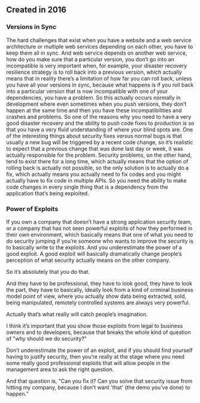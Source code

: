 ## Created in 2016


### Versions in Sync

The hard challenges that exist when you have a website and a web service architecture or multiple web services depending on each other, you have to keep them all in sync. And web service depends on another web service, how do you make sure that a particular version, you don’t go into an incompatible is very important when, for example, your disaster recovery resilience strategy is to roll back into a previous version, which actually means that in reality there’s a limitation of how far you can roll back, unless you have all your versions in sync, because what happens is if you roll back into a particular version that is now incompatible with one of your dependencies, you have a problem. So this actually occurs normally in development where even sometimes when you push versions, they don’t happen at the same time and then you have these incompatibilities and crashes and problems. So one of the reasons why you need to have a very good disaster recovery and the ability to push code fixes to production is so that you have a very fluid understanding of where your blind spots are. One of the interesting things about security fixes versus normal bugs is that usually a new bug will be triggered by a recent code change, so it’s realistic to expect that a previous change that was done last day or week, it was actually responsible for the problem. Security problems, on the other hand, tend to exist there for a long time, which actually means that the option of rolling back is actually not possible, so the only solution is to actually do a fix, which actually means you actually need to fix codes and you might actually have to fix code in multiple APIs. So you need the ability to make code changes in every single thing that is a dependency from the application that’s being exploited.


### Power of Exploits

If you own a company that doesn’t have a strong application security team, or a company that has not seen powerful exploits of how they performed in their own environment, which basically means that one of what you need to do security jumping if you’re someone who wants to improve the security is to basically write to the exploits. And you underestimate the power of a good exploit. A good exploit will basically dramatically change people’s perception of what security actually means on the other company.

So it’s absolutely that you do that.

And they have to be professional, they have to look good, they have to look the part, they have to basically, ideally look from a kind of criminal business model point of view, where you actually show data being extracted, sold, being manipulated, remotely controlled systems are always very powerful.

Actually that’s what really will catch people’s imagination.

I think it’s important that you show those exploits from legal to business owners and to developers, because that breaks the whole kind of question of "why should we do security?"

Don’t underestimate the power of an exploit, and if you should find yourself having to justify security, then you’re really at the stage where you need some really good professional exploits that will allow people in the management area to ask the right question.

And that question is, "Can you fix it? Can you solve that security issue from hitting my company, because I don’t want 'that' (the demo you’ve done) to happen.”
